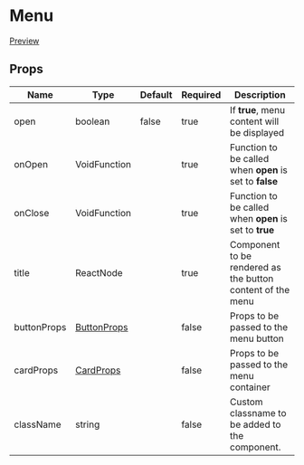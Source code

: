 # Menu

[Preview](https://react-ts-template.adrianlopez.site/docs/menu)

## Props

| Name        | Type                                     | Default | Required | Description                                                |
| ----------- | ---------------------------------------- | ------- | -------- | ---------------------------------------------------------- |
| open        | boolean                                  | false   | true     | If **true**, menu content will be displayed                |
| onOpen      | VoidFunction                             |         | true     | Function to be called when **open** is set to **false**    |
| onClose     | VoidFunction                             |         | true     | Function to be called when **open** is set to **true**     |
| title       | ReactNode                                |         | true     | Component to be rendered as the button content of the menu |
| buttonProps | [ButtonProps](../Button/README.md#props) |         | false    | Props to be passed to the menu button                      |
| cardProps   | [CardProps](../Card/README.md#props)     |         | false    | Props to be passed to the menu container                   |
| className   | string                                   |         | false    | Custom classname to be added to the component.             |

